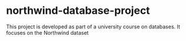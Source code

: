 # northwind-database-project
This project is developed as part of a university course on databases. It focuses on the Northwind dataset
